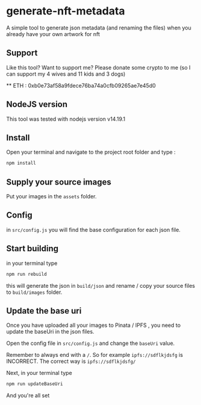 # generate-nft-metadata

A simple tool to generate json metadata (and renaming the files) when you already have your own artwork for nft


## Support

Like this tool? Want to support me? Please donate some crypto to me (so I can support my 4 wives and 11 kids and 3 dogs) 

** ETH : 0xb0e73af58a9fdece76ba74a0cfb09265ae7e45d0

## NodeJS version
This tool was tested with nodejs version v14.19.1

## Install

Open your terminal and navigate to the project root folder and type :

```sh
npm install
```

## Supply your source images

Put your images in the `assets` folder.

## Config

in `src/config.js` you will find the base configuration for each json file.

## Start building

in your terminal type 

```sh
npm run rebuild
```

this will generate the json in `build/json` and rename / copy your source files to `build/images` folder.

## Update the base uri

Once you have uploaded all your images to Pinata / IPFS , you need to update the baseUri in the json files.

Open the config file in `src/config.js`  and change the `baseUri` value. 

Remember to always end with a `/`. So for example `ipfs://sdflkjdsfg` is INCORRECT. The correct way is `ipfs://sdflkjdsfg/`

Next, in your terminal type

```sh
npm run updateBaseUri
```

And you're all set